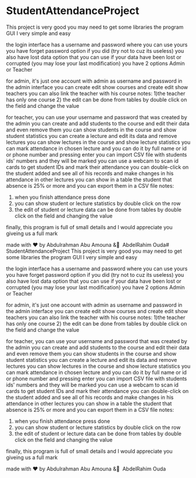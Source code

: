 # StudentAttendanceProject
This project is very good
you may need to get some libraries
the program GUI I very simple and easy

the login interface has a username and password where you can use yours
you have forget password option if you did (try not to cuz its useless)
you also have lost data option that you can use if your data have been lost or corrupted (you may lose your last modification)
you have 2 options Admin or Teacher

for admin, it's just one account with admin as username and password
in the admin interface you can create edit show courses and create edit show teachers 
you can also link the teacher with his course
notes:
1)the teacher has only one course
2) the edit can be done from tables by double click on the field and change the value

for teacher, you can use your username and password that was created by the admin
you can create and add students to the course and edit their data and even remove them 
you can show students in the course and show student statistics
you can create a lecture and edit its data and remove lectures
you can show lectures in the course and show lecture statistics
you can mark attendance in chosen lecture and you can do it by full name or id or phone number and pressing enter
you can import CSV file with students ids' numbers and they will be marked
you can use a webcam to scan id cards to get student IDs and mark their attendance
you can double-click on the student added and see all of his records and make changes in his attendance in other lectures
you can show in a table the student that absence is 25% or more and you can export them in a CSV file
notes:
1) when you finish attendance press done
2) you can show student or lecture statistics by double click on the row
2) the edit of student or lecture data can be done from tables by double click on the field and changing the value

finally, this program is full of small details and I would appreciate you giveing us a full mark

made with ❤ by Abdulrahman Abu Amouna & ِ AbdelRahim Ouda# StudentAttendanceProject
This project is very good
you may need to get some libraries
the program GUI I very simple and easy

the login interface has a username and password where you can use yours
you have forget password option if you did (try not to cuz its useless)
you also have lost data option that you can use if your data have been lost or corrupted (you may lose your last modification)
you have 2 options Admin or Teacher

for admin, it's just one account with admin as username and password
in the admin interface you can create edit show courses and create edit show teachers 
you can also link the teacher with his course
notes:
1)the teacher has only one course
2) the edit can be done from tables by double click on the field and change the value

for teacher, you can use your username and password that was created by the admin
you can create and add students to the course and edit their data and even remove them 
you can show students in the course and show student statistics
you can create a lecture and edit its data and remove lectures
you can show lectures in the course and show lecture statistics
you can mark attendance in chosen lecture and you can do it by full name or id or phone number and pressing enter
you can import CSV file with students ids' numbers and they will be marked
you can use a webcam to scan id cards to get student IDs and mark their attendance
you can double-click on the student added and see all of his records and make changes in his attendance in other lectures
you can show in a table the student that absence is 25% or more and you can export them in a CSV file
notes:
1) when you finish attendance press done
2) you can show student or lecture statistics by double click on the row
2) the edit of student or lecture data can be done from tables by double click on the field and changing the value

finally, this program is full of small details and I would appreciate you giveing us a full mark

made with ❤ by Abdulrahman Abu Amouna & ِ AbdelRahim Ouda
